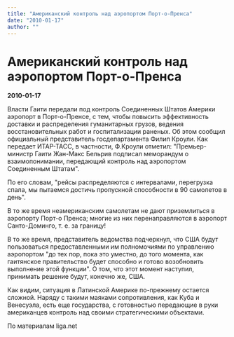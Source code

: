 ```yaml
---
title: "Американский контроль над аэропортом Порт-о-Пренса"
date: "2010-01-17"
author: ""
---
```


# Американский контроль над аэропортом Порт-о-Пренса

**2010-01-17** 

Власти Гаити передали под контроль Соединенных Штатов Америки аэропорт в Порт-о-Пренсе, с тем, чтобы повысить эффективность доставки и распределения гуманитарных грузов, ведения восстановительных работ и госпитализации раненых. Об этом сообщил официальный представитель госдепартамента Филип Кроули. Как передает ИТАР-ТАСС, в частности, Ф.Кроули отметил: "Премьер-министр Гаити Жан-Макс Бельрив подписал меморандум о взаимопонимании, передающий контроль над аэропортом Соединенным Штатам".

По его словам, "рейсы распределяются с интервалами, перегрузка спала, мы пытаемся достичь пропускной способности в 90 самолетов в день".

В то же время неамериканским самолетам не дают приземлиться в аэропорту Порт-о Пренса; многие из них перенаправляются в аэропорт Санто-Доминго, т. е. за границу!

В то же время, представитель ведомства подчеркнул, что США будут пользоваться предоставленными им полномочиями по управлению аэропортом "до тех пор, пока это уместно, до того момента, как гаитянское правительство будет способно и готово возобновить выполнение этой функции". О том, что этот момент наступил, принимать решение будут, конечно же, США.

Как видим, ситуация в Латинской Америке по-прежнему остается сложной. Наряду с такими маяками сопротивления, как Куба и Венесуэла, есть еще государства, с готовностью передающие в руки американцев контроль над своими стратегическими объектами.

По материалам liga.net